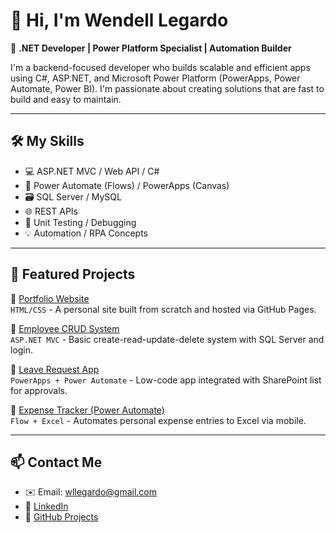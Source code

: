 # 👋 Hi, I'm Wendell Legardo

🎯 **.NET Developer | Power Platform Specialist | Automation Builder**

I'm a backend-focused developer who builds scalable and efficient apps using C#, ASP.NET, and Microsoft Power Platform (PowerApps, Power Automate, Power BI). I'm passionate about creating solutions that are fast to build and easy to maintain.

---

## 🛠 My Skills
- 💻 ASP.NET MVC / Web API / C#
- 🔄 Power Automate (Flows) / PowerApps (Canvas)
- 🗃 SQL Server / MySQL
- 🌐 REST APIs
- 🧪 Unit Testing / Debugging
- 💡 Automation / RPA Concepts

---

## 📌 Featured Projects

🔹 [Portfolio Website](https://wendelllegardo.github.io)  
`HTML/CSS` - A personal site built from scratch and hosted via GitHub Pages.

🔹 [Employee CRUD System](https://github.com/wendelllegardo/EmployeeCRUD-ASPNET)  
`ASP.NET MVC` - Basic create-read-update-delete system with SQL Server and login.

🔹 [Leave Request App](https://github.com/wendelllegardo/LeaveRequestApp-PowerApps)  
`PowerApps + Power Automate` - Low-code app integrated with SharePoint list for approvals.

🔹 [Expense Tracker (Power Automate)](https://github.com/wendelllegardo/ExpenseTracker-PowerAutomate)  
`Flow + Excel` - Automates personal expense entries to Excel via mobile.

---

## 📫 Contact Me
- ✉️ Email: wllegardo@gmail.com
- 🔗 [LinkedIn]([https://www.linkedin.com/in/wendelllegardo](https://www.linkedin.com/in/wendell-legardo-22652a216/))
- 🔧 [GitHub Projects](https://github.com/wendelllegardo?tab=repositories)
